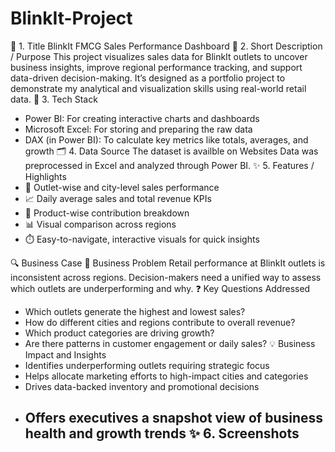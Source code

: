 # BlinkIt-Project
📌 1. Title
BlinkIt FMCG Sales Performance Dashboard
📝 2. Short Description / Purpose
This project visualizes sales data for BlinkIt outlets to uncover business insights, improve regional performance tracking, and support data-driven decision-making. It’s designed as a portfolio project to demonstrate my analytical and visualization skills using real-world retail data.
🧰 3. Tech Stack 
- Power BI: For creating interactive charts and dashboards
- Microsoft Excel: For storing and preparing the raw data
- DAX (in Power BI): To calculate key metrics like totals, averages, and growth
🗂️ 4. Data Source
The dataset is availble on Websites Data was preprocessed in Excel and analyzed through Power BI.
✨ 5. Features / Highlights
- 📍 Outlet-wise and city-level sales performance
- 📈 Daily average sales and total revenue KPIs
- 🍪 Product-wise contribution breakdown
- 📊 Visual comparison across regions
- ⏱️ Easy-to-navigate, interactive visuals for quick insights

🔍 Business Case
🎯 Business Problem
Retail performance at BlinkIt outlets is inconsistent across regions. Decision-makers need a unified way to assess which outlets are underperforming and why.
❓ Key Questions Addressed
- Which outlets generate the highest and lowest sales?
- How do different cities and regions contribute to overall revenue?
- Which product categories are driving growth?
- Are there patterns in customer engagement or daily sales?
💡 Business Impact and Insights
- Identifies underperforming outlets requiring strategic focus
- Helps allocate marketing efforts to high-impact cities and categories
- Drives data-backed inventory and promotional decisions
- Offers executives a snapshot view of business health and growth trends
 ✨ 6. Screenshots
  -
  


